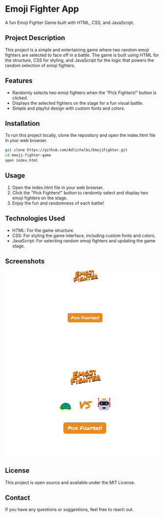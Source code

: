 # Emoji Fighter App

A fun Emoji Fighter Game built with HTML, CSS, and JavaScript.

## Project Description
This project is a simple and entertaining game where two random emoji fighters are selected to face off in a battle. The game is built using HTML for the structure, CSS for styling, and JavaScript for the logic that powers the random selection of emoji fighters.

## Features
* Randomly selects two emoji fighters when the "Pick Fighters!" button is clicked.
* Displays the selected fighters on the stage for a fun visual battle.
* Simple and playful design with custom fonts and colors.

## Installation
To run this project locally, clone the repository and open the index.html file in your web browser.

```bash
git clone https://github.com/Adlichalbi/EmojiFighter.git
cd emoji-fighter-game
open index.html
```

## Usage
1. Open the index.html file in your web browser.
2. Click the "Pick Fighters!" button to randomly select and display two emoji fighters on the stage.
3. Enjoy the fun and randomness of each battle!

## Technologies Used
* HTML: For the game structure.
* CSS: For styling the game interface, including custom fonts and colors.
* JavaScript: For selecting random emoji fighters and updating the game stage.

## Screenshots

![App Screenshot 1](./image1.png)
![App Screenshot 1](./image.png)

## License

This project is open source and available under the MIT License.

## Contact
If you have any questions or suggestions, feel free to reach out.

